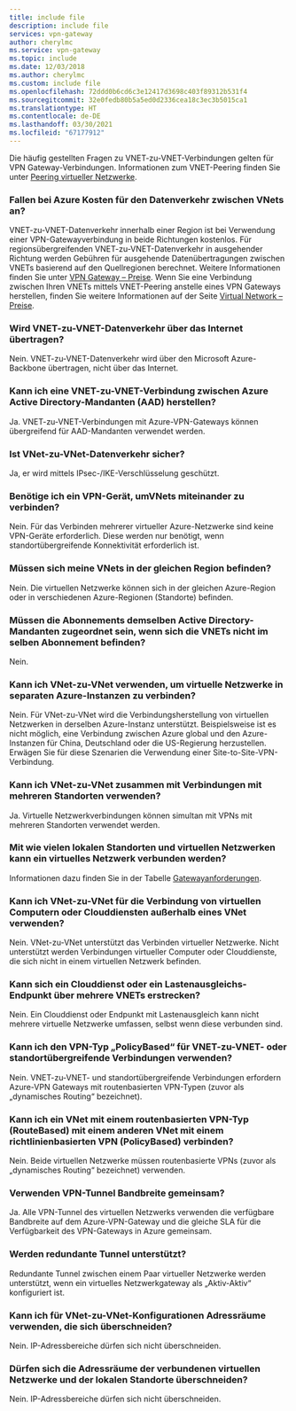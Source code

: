 ```yaml
---
title: include file
description: include file
services: vpn-gateway
author: cherylmc
ms.service: vpn-gateway
ms.topic: include
ms.date: 12/03/2018
ms.author: cherylmc
ms.custom: include file
ms.openlocfilehash: 72ddd0b6cd6c3e12417d3698c403f89312b531f4
ms.sourcegitcommit: 32e0fedb80b5a5ed0d2336cea18c3ec3b5015ca1
ms.translationtype: HT
ms.contentlocale: de-DE
ms.lasthandoff: 03/30/2021
ms.locfileid: "67177912"
---
```

Die häufig gestellten Fragen zu VNET-zu-VNET-Verbindungen gelten für VPN Gateway-Verbindungen. Informationen zum VNET-Peering finden Sie unter [Peering virtueller Netzwerke](../articles/virtual-network/virtual-network-peering-overview.md).

### <a name="does-azure-charge-for-traffic-between-vnets"></a>Fallen bei Azure Kosten für den Datenverkehr zwischen VNets an?

VNET-zu-VNET-Datenverkehr innerhalb einer Region ist bei Verwendung einer VPN-Gatewayverbindung in beide Richtungen kostenlos. Für regionsübergreifenden VNET-zu-VNET-Datenverkehr in ausgehender Richtung werden Gebühren für ausgehende Datenübertragungen zwischen VNETs basierend auf den Quellregionen berechnet. Weitere Informationen finden Sie unter [VPN Gateway – Preise](https://azure.microsoft.com/pricing/details/vpn-gateway/). Wenn Sie eine Verbindung zwischen Ihren VNETs mittels VNET-Peering anstelle eines VPN Gateways herstellen, finden Sie weitere Informationen auf der Seite [Virtual Network – Preise](https://azure.microsoft.com/pricing/details/virtual-network/).

### <a name="does-vnet-to-vnet-traffic-travel-across-the-internet"></a>Wird VNET-zu-VNET-Datenverkehr über das Internet übertragen?

Nein. VNET-zu-VNET-Datenverkehr wird über den Microsoft Azure-Backbone übertragen, nicht über das Internet.

### <a name="can-i-establish-a-vnet-to-vnet-connection-across-azure-active-directory-aad-tenants"></a>Kann ich eine VNET-zu-VNET-Verbindung zwischen Azure Active Directory-Mandanten (AAD) herstellen?

Ja. VNET-zu-VNET-Verbindungen mit Azure-VPN-Gateways können übergreifend für AAD-Mandanten verwendet werden.

### <a name="is-vnet-to-vnet-traffic-secure"></a>Ist VNet-zu-VNet-Datenverkehr sicher?

Ja, er wird mittels IPsec-/IKE-Verschlüsselung geschützt.

### <a name="do-i-need-a-vpn-device-to-connect-vnets-together"></a>Benötige ich ein VPN-Gerät, umVNets miteinander zu verbinden?

Nein. Für das Verbinden mehrerer virtueller Azure-Netzwerke sind keine VPN-Geräte erforderlich. Diese werden nur benötigt, wenn standortübergreifende Konnektivität erforderlich ist.

### <a name="do-my-vnets-need-to-be-in-the-same-region"></a>Müssen sich meine VNets in der gleichen Region befinden?

Nein. Die virtuellen Netzwerke können sich in der gleichen Azure-Region oder in verschiedenen Azure-Regionen (Standorte) befinden.

### <a name="if-the-vnets-arent-in-the-same-subscription-do-the-subscriptions-need-to-be-associated-with-the-same-active-directory-tenant"></a>Müssen die Abonnements demselben Active Directory-Mandanten zugeordnet sein, wenn sich die VNETs nicht im selben Abonnement befinden?

Nein.

### <a name="can-i-use-vnet-to-vnet-to-connect-virtual-networks-in-separate-azure-instances"></a>Kann ich VNet-zu-VNet verwenden, um virtuelle Netzwerke in separaten Azure-Instanzen zu verbinden? 

Nein. Für VNet-zu-VNet wird die Verbindungsherstellung von virtuellen Netzwerken in derselben Azure-Instanz unterstützt. Beispielsweise ist es nicht möglich, eine Verbindung zwischen Azure global und den Azure-Instanzen für China, Deutschland oder die US-Regierung herzustellen. Erwägen Sie für diese Szenarien die Verwendung einer Site-to-Site-VPN-Verbindung.

### <a name="can-i-use-vnet-to-vnet-along-with-multi-site-connections"></a>Kann ich VNet-zu-VNet zusammen mit Verbindungen mit mehreren Standorten verwenden?

Ja. Virtuelle Netzwerkverbindungen können simultan mit VPNs mit mehreren Standorten verwendet werden.

### <a name="how-many-on-premises-sites-and-virtual-networks-can-one-virtual-network-connect-to"></a>Mit wie vielen lokalen Standorten und virtuellen Netzwerken kann ein virtuelles Netzwerk verbunden werden?

Informationen dazu finden Sie in der Tabelle [Gatewayanforderungen](../articles/vpn-gateway/vpn-gateway-about-vpn-gateway-settings.md#requirements).

### <a name="can-i-use-vnet-to-vnet-to-connect-vms-or-cloud-services-outside-of-a-vnet"></a>Kann ich VNet-zu-VNet für die Verbindung von virtuellen Computern oder Clouddiensten außerhalb eines VNet verwenden?

Nein. VNet-zu-VNet unterstützt das Verbinden virtueller Netzwerke. Nicht unterstützt werden Verbindungen virtueller Computer oder Clouddienste, die sich nicht in einem virtuellen Netzwerk befinden.

### <a name="can-a-cloud-service-or-a-load-balancing-endpoint-span-vnets"></a>Kann sich ein Clouddienst oder ein Lastenausgleichs-Endpunkt über mehrere VNETs erstrecken?

Nein. Ein Clouddienst oder Endpunkt mit Lastenausgleich kann nicht mehrere virtuelle Netzwerke umfassen, selbst wenn diese verbunden sind.

### <a name="can-i-use-a-policybased-vpn-type-for-vnet-to-vnet-or-multi-site-connections"></a>Kann ich den VPN-Typ „PolicyBased“ für VNET-zu-VNET- oder standortübergreifende Verbindungen verwenden?

Nein. VNET-zu-VNET- und standortübergreifende Verbindungen erfordern Azure-VPN Gateways mit routenbasierten VPN-Typen (zuvor als „dynamisches Routing“ bezeichnet).

### <a name="can-i-connect-a-vnet-with-a-routebased-vpn-type-to-another-vnet-with-a-policybased-vpn-type"></a>Kann ich ein VNet mit einem routenbasierten VPN-Typ (RouteBased) mit einem anderen VNet mit einem richtlinienbasierten VPN (PolicyBased) verbinden?

Nein. Beide virtuellen Netzwerke müssen routenbasierte VPNs (zuvor als „dynamisches Routing“ bezeichnet) verwenden.

### <a name="do-vpn-tunnels-share-bandwidth"></a>Verwenden VPN-Tunnel Bandbreite gemeinsam?

Ja. Alle VPN-Tunnel des virtuellen Netzwerks verwenden die verfügbare Bandbreite auf dem Azure-VPN-Gateway und die gleiche SLA für die Verfügbarkeit des VPN-Gateways in Azure gemeinsam.

### <a name="are-redundant-tunnels-supported"></a>Werden redundante Tunnel unterstützt?

Redundante Tunnel zwischen einem Paar virtueller Netzwerke werden unterstützt, wenn ein virtuelles Netzwerkgateway als „Aktiv-Aktiv“ konfiguriert ist.

### <a name="can-i-have-overlapping-address-spaces-for-vnet-to-vnet-configurations"></a>Kann ich für VNet-zu-VNet-Konfigurationen Adressräume verwenden, die sich überschneiden?

Nein. IP-Adressbereiche dürfen sich nicht überschneiden.

### <a name="can-there-be-overlapping-address-spaces-among-connected-virtual-networks-and-on-premises-local-sites"></a>Dürfen sich die Adressräume der verbundenen virtuellen Netzwerke und der lokalen Standorte überschneiden?

Nein. IP-Adressbereiche dürfen sich nicht überschneiden.



